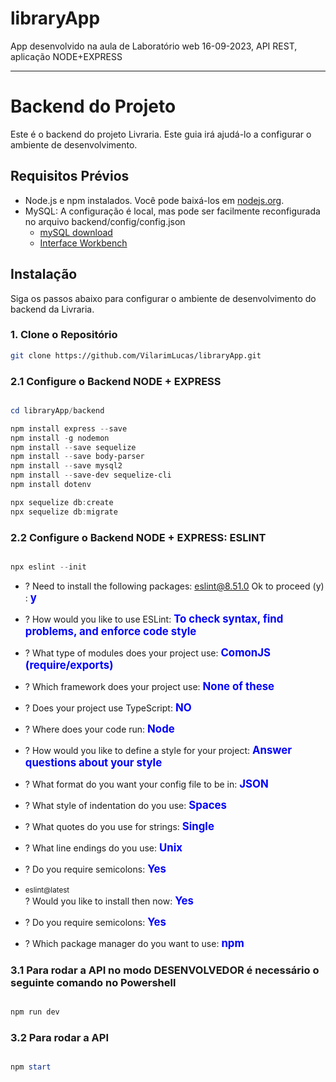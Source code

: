# libraryApp
App desenvolvido na aula de Laboratório web 16-09-2023, API REST, aplicação NODE+EXPRESS

--------------------

# Backend do Projeto

Este é o backend do projeto Livraria. Este guia irá ajudá-lo a configurar o ambiente de desenvolvimento.

## Requisitos Prévios

- Node.js e npm instalados. Você pode baixá-los em [nodejs.org](https://nodejs.org/).
- MySQL: A configuração é local, mas pode ser facilmente reconfigurada no arquivo backend/config/config.json
    - [mySQL download](https://dev.mysql.com/downloads/installer/)
    - [Interface Workbench](https://dev.mysql.com/downloads/workbench/)

## Instalação

Siga os passos abaixo para configurar o ambiente de desenvolvimento do backend da Livraria.

### 1. Clone o Repositório


```bash
git clone https://github.com/VilarimLucas/libraryApp.git
```
### 2.1 Configure o Backend NODE + EXPRESS
```powershell

cd libraryApp/backend

npm install express --save
npm install -g nodemon
npm install --save sequelize
npm install --save body-parser
npm install --save mysql2
npm install --save-dev sequelize-cli
npm install dotenv

npx sequelize db:create
npx sequelize db:migrate
```

### 2.2 Configure o Backend NODE + EXPRESS: ESLINT

```powershell

npx eslint --init
```
- ? Need to install the following packages: eslint@8.51.0 Ok to proceed (y) : <b style="font-size: larger; color: blue;">y</b>

- ? How would you like to use ESLint: <b style="font-size: larger; color: blue;">To check syntax, find problems, and enforce code style</b>

- ? What type of modules does your project use: <b style="font-size: larger; color: blue;">ComonJS (require/exports)</b>

- ? Which framework does your project use: <b style="font-size: larger; color: blue;">None of these</b>

- ? Does your  project use TypeScript: <b style="font-size: larger; color: blue;">NO</b>

- ? Where does your code run: <b style="font-size: larger; color: blue;">Node</b>

- ? How would you like to define a style for your project: <b style="font-size: larger; color: blue;">Answer questions about your style</b>

- ? What format do you want your config file to be in: <b style="font-size: larger; color: blue;">JSON</b>

- ? What style of indentation do you use: <b style="font-size: larger; color: blue;">Spaces</b>

- ? What quotes do you use for strings: <b style="font-size: larger; color: blue;">Single</b>

- ? What line endings do you use: <b style="font-size: larger; color: blue;">Unix</b>

- ? Do you require semicolons: <b style="font-size: larger; color: blue;">Yes</b>

- <small>eslint@latest</small></br> ? Would you like to install then now:  <b style="font-size: larger; color: blue;">Yes</b>

- ? Do you require semicolons: <b style="font-size: larger; color: blue;">Yes</b>

- ? Which package manager do you want to use: <b style="font-size: larger; color: blue;">npm</b>



### 3.1 Para rodar a API no modo DESENVOLVEDOR é necessário o seguinte comando no Powershell
```powershell

npm run dev
```

### 3.2 Para rodar a API
```powershell

npm start
```






